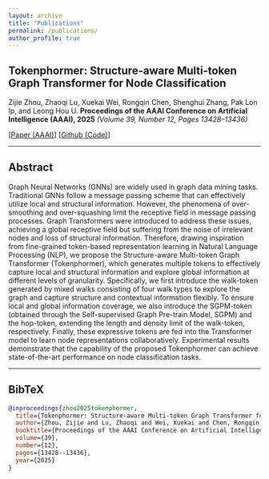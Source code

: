 ```yaml
---
layout: archive
title: "Publications"
permalink: /publications/
author_profile: true
---
```


<!-- {% if author.googlescholar %}
  You can also find my articles on <u><a href="{{author.googlescholar}}">my Google Scholar profile</a>.</u>
{% endif %}

{% include base_path %}

{% for post in site.publications reversed %}
  {% include archive-single.html %}
{% endfor %} -->

## Tokenphormer: Structure-aware Multi-token Graph Transformer for Node Classification

Zijie Zhou, Zhaoqi Lu, Xuekai Wei, Rongqin Chen, Shenghui Zhang, Pak Lon Ip, and Leong Hou U. 
**Proceedings of the AAAI Conference on Artificial Intelligence (AAAI), 2025**
*(Volume 39, Number 12, Pages 13428–13436)*

[[Paper (AAAI)](https://ojs.aaai.org/index.php/AAAI/article/download/33466/35621)]
[[Github (Code)](https://github.com/Dodo-D-Caster/Tokenphormer)]

---

## Abstract

Graph Neural Networks (GNNs) are widely used in graph data mining tasks. Traditional GNNs follow a message passing scheme that can effectively utilize local and structural information. However, the phenomena of over-smoothing and over-squashing limit the receptive field in message passing processes. Graph Transformers were introduced to address these issues, achieving a global receptive field but suffering from the noise of irrelevant nodes and loss of structural information. Therefore, drawing inspiration from fine-grained token-based representation learning in Natural Language Processing (NLP), we propose the Structure-aware Multi-token Graph Transformer (Tokenphormer), which generates multiple tokens to effectively capture local and structural information and explore global information at different levels of granularity. Specifically, we first introduce the walk-token generated by mixed walks consisting of four walk types to explore the graph and capture structure and contextual information flexibly. To ensure local and global information coverage, we also introduce the SGPM-token (obtained through the Self-supervised Graph Pre-train Model, SGPM) and the hop-token, extending the length and density limit of the walk-token, respectively. Finally, these expressive tokens are fed into the Transformer model to learn node representations collaboratively. Experimental results demonstrate that the capability of the proposed Tokenphormer can achieve state-of-the-art performance on node classification tasks.

---

## BibTeX

```bibtex
@inproceedings{zhou2025tokenphormer,
  title={Tokenphormer: Structure-aware Multi-token Graph Transformer for Node Classification},
  author={Zhou, Zijie and Lu, Zhaoqi and Wei, Xuekai and Chen, Rongqin and Zhang, Shenghui and Ip, Pak Lon and others},
  booktitle={Proceedings of the AAAI Conference on Artificial Intelligence},
  volume={39},
  number={12},
  pages={13428--13436},
  year={2025}
}
```
